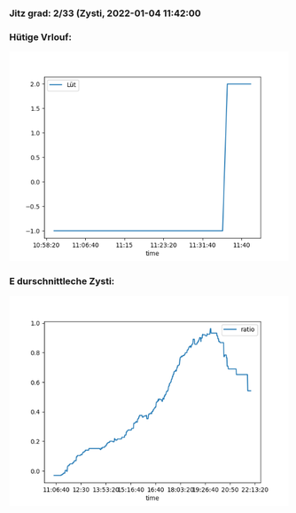 ### Jitz grad: 2/33 (Zysti, 2022-01-04 11:42:00

### Hütige Vrlouf:
![Graph](Today.png)

### E durschnittleche Zysti:
![Graph](Zysti.png)
